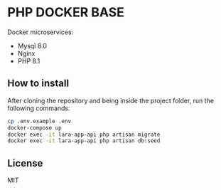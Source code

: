 # PHP DOCKER BASE
Docker microservices:
- Mysql 8.0
- Nginx
- PHP 8.1

## How to install
After cloning the repository and being inside the project folder, run the following commands:
```sh
cp .env.example .env
docker-compose up
docker exec -it lara-app-api php artisan migrate
docker exec -it lara-app-api php artisan db:seed
```


## License

MIT
